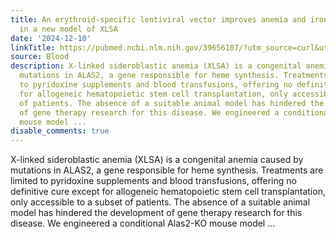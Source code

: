 ```yaml
---
title: An erythroid-specific lentiviral vector improves anemia and iron metabolism
  in a new model of XLSA
date: '2024-12-10'
linkTitle: https://pubmed.ncbi.nlm.nih.gov/39656107/?utm_source=curl&utm_medium=rss&utm_campaign=journals&utm_content=7603509&fc=None&ff=20241211171327&v=2.18.0.post9+e462414
source: Blood
description: X-linked sideroblastic anemia (XLSA) is a congenital anemia caused by
  mutations in ALAS2, a gene responsible for heme synthesis. Treatments are limited
  to pyridoxine supplements and blood transfusions, offering no definitive cure except
  for allogeneic hematopoietic stem cell transplantation, only accessible to a subset
  of patients. The absence of a suitable animal model has hindered the development
  of gene therapy research for this disease. We engineered a conditional Alas2-KO
  mouse model ...
disable_comments: true
---
```

X-linked sideroblastic anemia (XLSA) is a congenital anemia caused by mutations in ALAS2, a gene responsible for heme synthesis. Treatments are limited to pyridoxine supplements and blood transfusions, offering no definitive cure except for allogeneic hematopoietic stem cell transplantation, only accessible to a subset of patients. The absence of a suitable animal model has hindered the development of gene therapy research for this disease. We engineered a conditional Alas2-KO mouse model ...